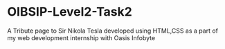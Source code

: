 # OIBSIP-Level2-Task2
A Tribute page to Sir Nikola Tesla developed using HTML,CSS as a part of my web development internship with Oasis Infobyte
